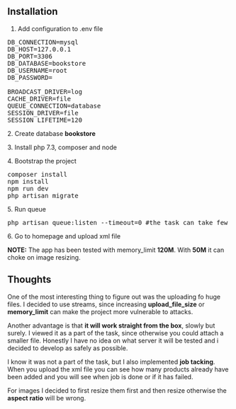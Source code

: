## Installation

1. Add configuration to .env file
<pre>
DB_CONNECTION=mysql
DB_HOST=127.0.0.1
DB_PORT=3306
DB_DATABASE=bookstore
DB_USERNAME=root
DB_PASSWORD=

BROADCAST_DRIVER=log
CACHE_DRIVER=file
QUEUE_CONNECTION=database
SESSION_DRIVER=file
SESSION_LIFETIME=120
</pre>

2\. Create database **bookstore** 

3\. Install php 7.3, composer and node

4\. Bootstrap the project
<pre>
composer install
npm install
npm run dev
php artisan migrate
</pre>
5\. Run queue 
<pre>
php artisan queue:listen --timeout=0 #the task can take few hours, since all the downloading
</pre>

6\. Go to homepage and upload xml file


**NOTE:** The app has been tested with memory_limit **120M**. With **50M** it can choke on image resizing.

## Thoughts

One of the most interesting thing to figure out was the uploading fo huge files. I decided to use streams, 
since increasing **upload_file_size** or **memory_limit** can make the project more vulnerable to attacks.

Another advantage is that **it will work straight from the box**, slowly but surely. I viewed it as a part of the task, 
since otherwise you could attach a smaller file. Honestly I have no idea on what server it will be tested and i decided to 
develop as safely as possible.

I know it was not a part of the task, but I also implemented **job tacking**. When you upload the xml file you can see how 
many products already have been added and you will see when job is done or if it has failed.

For images I decided to first resize them first and then resize otherwise the **aspect ratio** will be wrong.
